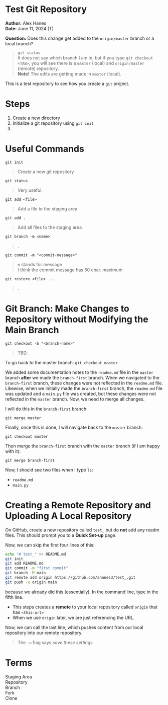 # Test Git Repository 

**Author:** Alex Hanes  
**Date:** June 11, 2024 (T)  

**Question:** Does this change get added to the `origin/master` branch or a local branch? 
> `git status`  
> It does not say which branch I am in, but if you type `git checkout <TAB>`, you will see there is a `master` (local) and `origin/master` (remote) repository.  
> **Note!** The edits are getting made in `master` (local).  


This is a test repository to see how you create a `git` project.  
# Steps 

1. Create a new directory 
2. Initialize a git repository using `git init` 
3. 

# Useful Commands 

`git init`  
> Create a new git repository 

`git status`  
> Very useful.

`git add <file>`  
> Add a file to the staging area  

`git add .` 
> Add all files to the staging area  

`git branch -m <name>`  
> .

`git commit -m "<commit-message>"` 
> `m` stands for message  
> I think the commit message has 50 char. maximum  

`git restore <file> ...` 
> .




# Git Branch: Make Changes to Repository without Modifying the Main Branch 

`git checkout -b "<branch-name>"` 
> TBD.  

To go back to the master branch: 
`git checkout master`  

We added some documentation notes to the `readme.md` file in the `master` branch **after** we made the `branch-first` branch. When we navigated to the `branch-first` branch, these changes were not reflected in the `readme.md` file. Likewise, when we initially made the `branch-first` branch, the `readme.md` file was updated and a `main.py` file was created, but these changes were not reflected in the `master` branch. Now, we need to merge all changes.  

I will do this in the `branch-first` branch:  

`git merge master`  

Finally, once this is done, I will navigate back to the `master` branch:  

`git checkout master`  

Then merge the `branch-first` branch with the `master` branch (if I am happy with it):  

`git merge branch-first`  

Now, I should see two files when I type `ls`: 
- `readme.md` 
- `main.py` 


# Creating a Remote Repository and Uploading A Local Repository 

On GitHub, create a new repository called `test_` but do **not** add any readm files. This should prompt you to a **Quick Set-up** page.  

Now, we can skip the first four lines of this: 
```bash 
echo "# test_" >> README.md
git init
git add README.md
git commit -m "first commit"
git branch -M main
git remote add origin https://github.com/ahanes3/test_.git
git push -u origin main
``` 
because we already did this (essentially). In the command line, type in the fifth line. 
- This steps creates a **remote** to your local repository called `origin` that has `<this-url>` 
- When we use `origin` later, we are just referencing the URL. 

Now, we can call the last line, which pushes content from our local repository into our remote repository. 
> The `-u` flag says *save these settings*  




# Terms 

Staging Area   
Repository  
Branch  
Fork  
Clone  